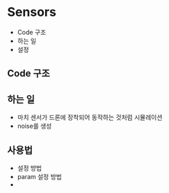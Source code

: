 # Sensors

* Code 구조
* 하는 일
* 설정

## Code 구조


## 하는 일

* 마치 센서가 드론에 장착되어 동작하는 것처럼 시뮬레이션
* noise를 생성

## 사용법

* 설정 방법
* param 설정 방법
*
